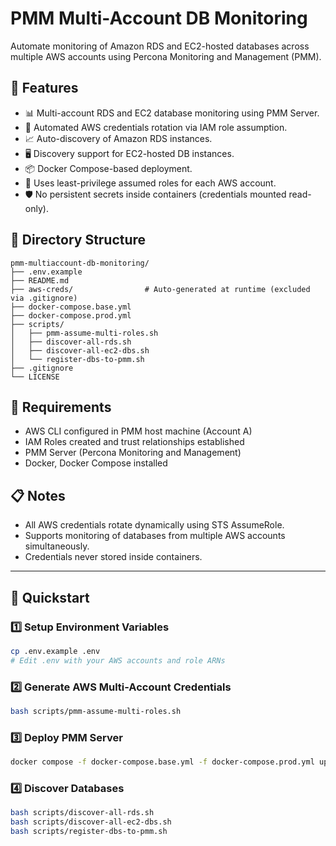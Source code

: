 # PMM Multi-Account DB Monitoring

Automate monitoring of Amazon RDS and EC2-hosted databases across multiple AWS accounts using Percona Monitoring and Management (PMM).

## 📌 Features

- 📊 Multi-account RDS and EC2 database monitoring using PMM Server.
- 🔄 Automated AWS credentials rotation via IAM role assumption.
- 📈 Auto-discovery of Amazon RDS instances.
- 🖥️ Discovery support for EC2-hosted DB instances.
- 📦 Docker Compose-based deployment.
- 🔐 Uses least-privilege assumed roles for each AWS account.
- 🛡️ No persistent secrets inside containers (credentials mounted read-only).

## 📁 Directory Structure

```
pmm-multiaccount-db-monitoring/
├── .env.example
├── README.md
├── aws-creds/                # Auto-generated at runtime (excluded via .gitignore)
├── docker-compose.base.yml
├── docker-compose.prod.yml
├── scripts/
│   ├── pmm-assume-multi-roles.sh
│   ├── discover-all-rds.sh
│   ├── discover-all-ec2-dbs.sh
│   └── register-dbs-to-pmm.sh
├── .gitignore
└── LICENSE
```

## 📖 Requirements

- AWS CLI configured in PMM host machine (Account A)
- IAM Roles created and trust relationships established
- PMM Server (Percona Monitoring and Management)
- Docker, Docker Compose installed

## 📋 Notes

- All AWS credentials rotate dynamically using STS AssumeRole.
- Supports monitoring of databases from multiple AWS accounts simultaneously.
- Credentials never stored inside containers.

---

## 🚀 Quickstart

### 1️⃣ Setup Environment Variables

```bash
cp .env.example .env
# Edit .env with your AWS accounts and role ARNs
```

### 2️⃣ Generate AWS Multi-Account Credentials

```bash
bash scripts/pmm-assume-multi-roles.sh
```

### 3️⃣ Deploy PMM Server

```bash
docker compose -f docker-compose.base.yml -f docker-compose.prod.yml up -d
```

### 4️⃣ Discover Databases

```bash
bash scripts/discover-all-rds.sh
bash scripts/discover-all-ec2-dbs.sh
bash scripts/register-dbs-to-pmm.sh
```